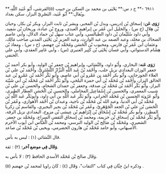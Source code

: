 ٦٩١١ -** خ د س:** يَحْيَى بن محمد بن السكن بن حبيب (٥)القرشي، أَبُو عُبَيد اللَّهِ،** ويُقال:** أَبُو عُبَيد، البَصْرِيّ البزار، سكن بغداد.

**رَوَى عَن:** إسحاق بْن إدريس، وبدل بْن المحبر، وبشر بْن ثابت البزار، وبكر بْن بكار، وحبان بْن هِلال (خ س) ، والخليل ابن عُمَر بن إبراهيم العبدي، وروح بْن عبادة، وريحان بْن سَعِيد، وأبي داود سُلَيْمان بْن داود الطيالسي، وأبي عتاب سهل بْن حماد الدلال، وأبي عاصم الضحاك بن مخلد، وعبد الصمد بن عبد الوارث، وعبد العزيز بْن يَحْيَى المدني صاحب مَالِك، وعثمان ابن عُمَر بْن فارس، ومحبوب بْن الْحَسَن ومُحَمَّد بْن جهضم، (خ د س) ، ومعاذ بْن هِشَام الدستوائي، وأبي غسان يَحْيَى بْن كَثِير العنبري (س) ، وأبي عَامِر العقدي، وأبي علي الحنفي.

**رَوَى عَنه:** البخاري، وأَبُو داود، والنَّسَائي، وإبراهيم بْن جعفر بْن الوليد، وأبو بكر أحمد بْن جعفر الوزان البغدادي نزيل حلب، وأَحْمَد بْنُ عَبد اللَّهِ الْبَزَّازُ التُّسْتَرِيُّ، وأَحْمَد بْن علي بْن العلاء الجوزجاني، وأَبُو بكر أَحْمَد بن عَمْرو بْن أَبي عاصم، وأبو بَكْر أَحْمَد بْن عَمْرو بْن عبد الخالق البزار، وأَحْمَد بْن مُحَمَّد بْن أَبي حمزة البلخي، وأَبُو بَكْر أَحْمَد بْن مُحَمَّد بْن أَبي شَيْبَة البزاز، وأَبُو بَكْر أَحْمَد بْن مُحَمَّد بْن صدقة، وجعفر بْن حمدان الشحام، والحسن بْن علي بْن شبيب المعمري، والحسين بْن إِسْمَاعِيل المحاملي، والحسين بْن الْحَسَن العطار الطبري، وأَبُو عَرُوبَة الحسين بْن مُحَمَّد الحراني، وأَبُو بَكْر عَبد اللَّهِ بن أَبي داود، وأبوبَكْر عَبد اللَّهِ بْن مُحَمَّد بْن أَبي الدنيا، وعبد الله بْن مُحَمَّد بْن ناجية، وعبدان بْن أَحْمَد الأهوازي، وعُمَر بْن الْحَسَن بْن علي بْن الجعد الْجَوْهَرِيّ، وعُمَر بْن مُحَمَّد بْن بجير البجيري، والقاسم بْن زكريا المطرز، وأبو بكر مُحَمَّد بْن إِسْحَاق بْن إِبْرَاهِيم بْن عِيسَى بْن مزوخ، البغدادي نزيل الرقة، وأَبُو بَكْر مُحَمَّد بْن إسحاق بْن خزيمة، ومحمد بْن إسحاق الثقفي السراج، ومُحَمَّد بن جعفر. الشعيري، ومُحَمَّد بْن صَالِح بْن الوليد النرسي، ومحمد بْن الْعَبَّاس ابن أيوب الأخرم الأصبهاني، وأبو حامد مُحَمَّد بْن هارون الحضرمي، ويحيى بْن مُحَمَّد بْن صاعد.

قال النَّسَائي (١) : ليس به بأس.

**وَقَال فِي موضع آخر:** (٢) : ثقة.

وَقَال صالح بْن مُحَمَّد الأسدي الحافظ (٣) : لا بأس به.

وذكره ابنُ حِبَّان فِي كتاب "الثقات"، وَقَال (٤) : كَانَ راويا لمحمد بْن جهضم (٥) .